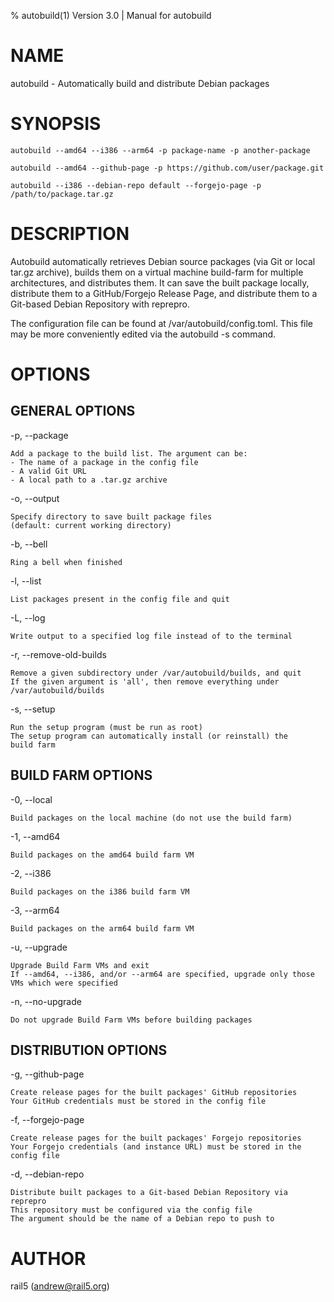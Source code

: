 % autobuild(1) Version 3.0 | Manual for autobuild
# NAME
autobuild \- Automatically build and distribute Debian packages

# SYNOPSIS
`autobuild --amd64 --i386 --arm64 -p package-name -p another-package`

`autobuild --amd64 --github-page -p https://github.com/user/package.git`

`autobuild --i386 --debian-repo default --forgejo-page -p /path/to/package.tar.gz`

# DESCRIPTION
Autobuild automatically retrieves Debian source packages (via Git or local tar.gz archive), builds them on a virtual machine build-farm for multiple architectures, and distributes them. It can save the built package locally, distribute them to a GitHub/Forgejo Release Page, and distribute them to a Git-based Debian Repository with reprepro.

The configuration file can be found at /var/autobuild/config.toml. This file may be more conveniently edited via the autobuild -s command.

# OPTIONS

## GENERAL OPTIONS
-p, \--package

    Add a package to the build list. The argument can be:
    - The name of a package in the config file
    - A valid Git URL
    - A local path to a .tar.gz archive

-o, \--output

    Specify directory to save built package files
    (default: current working directory)

-b, \--bell

    Ring a bell when finished

-l, \--list

    List packages present in the config file and quit

-L, \--log

    Write output to a specified log file instead of to the terminal

-r, \--remove-old-builds

    Remove a given subdirectory under /var/autobuild/builds, and quit
    If the given argument is 'all', then remove everything under
    /var/autobuild/builds

-s, \--setup

    Run the setup program (must be run as root)
    The setup program can automatically install (or reinstall) the
    build farm

## BUILD FARM OPTIONS
-0, \--local

    Build packages on the local machine (do not use the build farm)

-1, \--amd64

    Build packages on the amd64 build farm VM

-2, \--i386

    Build packages on the i386 build farm VM

-3, \--arm64

    Build packages on the arm64 build farm VM

-u, \--upgrade

    Upgrade Build Farm VMs and exit
    If --amd64, --i386, and/or --arm64 are specified, upgrade only those VMs which were specified

-n, \--no-upgrade

    Do not upgrade Build Farm VMs before building packages

## DISTRIBUTION OPTIONS
-g, \--github-page

    Create release pages for the built packages' GitHub repositories
    Your GitHub credentials must be stored in the config file

-f, \--forgejo-page

    Create release pages for the built packages' Forgejo repositories
    Your Forgejo credentials (and instance URL) must be stored in the
    config file

-d, \--debian-repo

    Distribute built packages to a Git-based Debian Repository via
    reprepro
    This repository must be configured via the config file
    The argument should be the name of a Debian repo to push to

# AUTHOR
rail5 (andrew@rail5.org)
